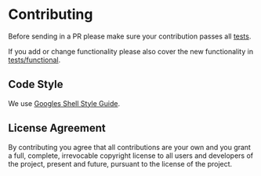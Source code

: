 # Contributing

Before sending in a PR please make sure your contribution passes all [tests](./tests).

If you add or change functionality please also cover the new functionality in [tests/functional](./tests/functional).


## Code Style

We use [Googles Shell Style Guide].


## License Agreement

By contributing you agree that all contributions are your own and you grant a full, complete, irrevocable copyright license to all users and developers of the project, present and future, pursuant to the license of the project.

   [Googles Shell Style Guide]: https://google.github.io/styleguide/shell.xml
